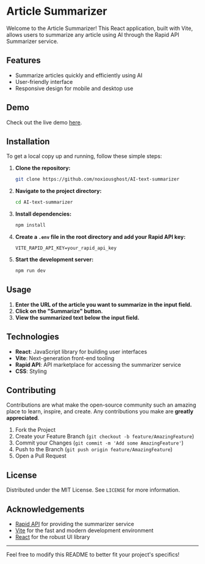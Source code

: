 # Article Summarizer

Welcome to the Article Summarizer! This React application, built with Vite, allows users to summarize any article using AI through the Rapid API Summarizer service.

## Features

- Summarize articles quickly and efficiently using AI
- User-friendly interface
- Responsive design for mobile and desktop use

## Demo

Check out the live demo [here](summarize.sapkotanarayan.com.np).

## Installation

To get a local copy up and running, follow these simple steps:

1. **Clone the repository:**

   ```sh
   git clone https://github.com/noxiousghost/AI-text-summarizer
   ```

2. **Navigate to the project directory:**

   ```sh
   cd AI-text-summarizer
   ```

3. **Install dependencies:**

   ```sh
   npm install
   ```

4. **Create a `.env` file in the root directory and add your Rapid API key:**

   ```plaintext
   VITE_RAPID_API_KEY=your_rapid_api_key
   ```

5. **Start the development server:**

   ```sh
   npm run dev
   ```

## Usage

1. **Enter the URL of the article you want to summarize in the input field.**
2. **Click on the "Summarize" button.**
3. **View the summarized text below the input field.**

## Technologies

- **React**: JavaScript library for building user interfaces
- **Vite**: Next-generation front-end tooling
- **Rapid API**: API marketplace for accessing the summarizer service
- **CSS**: Styling

## Contributing

Contributions are what make the open-source community such an amazing place to learn, inspire, and create. Any contributions you make are **greatly appreciated**.

1. Fork the Project
2. Create your Feature Branch (`git checkout -b feature/AmazingFeature`)
3. Commit your Changes (`git commit -m 'Add some AmazingFeature'`)
4. Push to the Branch (`git push origin feature/AmazingFeature`)
5. Open a Pull Request

## License

Distributed under the MIT License. See `LICENSE` for more information.

## Acknowledgements

- [Rapid API](https://rapidapi.com/) for providing the summarizer service
- [Vite](https://vitejs.dev/) for the fast and modern development environment
- [React](https://reactjs.org/) for the robust UI library

---

Feel free to modify this README to better fit your project's specifics!
